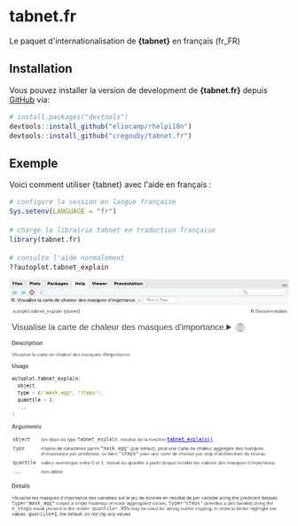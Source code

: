 # tabnet.fr

<!-- badges: start -->

<!-- badges: end -->

Le paquet d'internationalisation de **{tabnet}** en français (fr_FR)

## Installation

Vous pouvez installer la version de development de **{tabnet.fr}** depuis [GitHub](https://github.com/) via:

``` r
# install.packages("devtools")
devtools::install_github("eliocamp/rhelpi18n")
devtools::install_github("cregouby/tabnet.fr")
```

## Exemple

Voici comment utiliser {tabnet} avec l'aide en français :

``` r
# configure la session en langue française
Sys.setenv(LANGUAGE = "fr")

# charge la librairie tabnet en traduction française
library(tabnet.fr)

# consulte l'aide normalement
??autoplot.tabnet_explain
```

![exemple de page de documentation en français dans l'onglet Help de RStudio](images/clipboard-3497452233.png)
